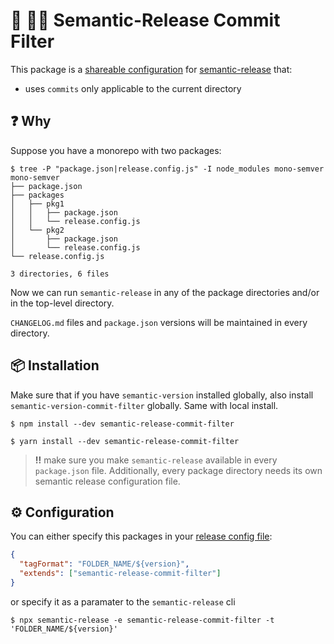 # :rocket: :female_detective: Semantic-Release Commit Filter

This package is a [shareable configuration](https://github.com/semantic-release/semantic-release/blob/master/docs/usage/shareable-configurations.md) for [semantic-release](https://github.com/semantic-release/semantic-release) that:

- uses `commits` only applicable to the current directory

## :question: Why

Suppose you have a monorepo with two packages:

```
$ tree -P "package.json|release.config.js" -I node_modules mono-semver
mono-semver
├── package.json
├── packages
│   ├── pkg1
│   │   ├── package.json
│   │   └── release.config.js
│   └── pkg2
│       ├── package.json
│       └── release.config.js
└── release.config.js

3 directories, 6 files
```

Now we can run `semantic-release` in any of the package directories and/or in the top-level directory.

`CHANGELOG.md` files and `package.json` versions will be maintained in every directory.

## :package: Installation

Make sure that if you have `semantic-version` installed globally, also install `semantic-version-commit-filter` globally. Same with local install.

```console
$ npm install --dev semantic-release-commit-filter

$ yarn install --dev semantic-release-commit-filter
```

> **!!** make sure you make `semantic-release` available in every `package.json` file. Additionally, every package directory needs its own semantic release configuration file.

## :gear: Configuration

You can either specify this packages in your [release config file](https://github.com/semantic-release/semantic-release/blob/master/docs/usage/configuration.md#extends):

```json
{
  "tagFormat": "FOLDER_NAME/${version}",
  "extends": ["semantic-release-commit-filter"]
}
```

or specify it as a paramater to the `semantic-release` cli

```shell
$ npx semantic-release -e semantic-release-commit-filter -t 'FOLDER_NAME/${version}'
```
